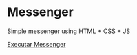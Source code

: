 # Messenger
Simple messenger using HTML + CSS + JS

<a href="https://rrvc.github.io/Messenger/messenger.html">Executar Messenger</a>
